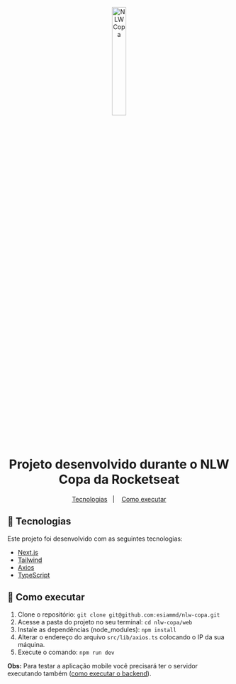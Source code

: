 <p align="center">
  <img src="https://raw.githubusercontent.com/rocketseat-education/nlw-copa-ignite/385128a4a3ea921b5b9cfb89bbb2746d3cdf2ea3/.github/logo.svg" alt="NLW Copa" width="25%" />
</p>

<h1 align="center">Projeto desenvolvido durante o NLW Copa da Rocketseat</h1>

<p align="center">
    <a href="#-tecnologias">Tecnologias</a>&nbsp;&nbsp;&nbsp;|&nbsp;&nbsp;&nbsp;
    <a href="#-como-executar">Como executar</a>
</p>

## 🚀 Tecnologias

Este projeto foi desenvolvido com as seguintes tecnologias:

- [Next.js](https://nextjs.org/)
- [Tailwind](https://tailwindcss.com/)
- [Axios](https://axios-http.com/ptbr/docs/intro)
- [TypeScript](https://www.typescriptlang.org/)

## 🚀 Como executar
1.  Clone o repositório: `git clone git@github.com:esiammd/nlw-copa.git`
2.  Acesse a pasta do projeto no seu terminal: `cd nlw-copa/web`
3.  Instale as dependências (node_modules): `npm install`
4.  Alterar o endereço do arquivo `src/lib/axios.ts` colocando o IP da sua máquina.
5. Execute o comando: `npm run dev`

**Obs:** Para testar a aplicação mobile você precisará ter o servidor executando também ([como executar o backend](../server/README.md)).
